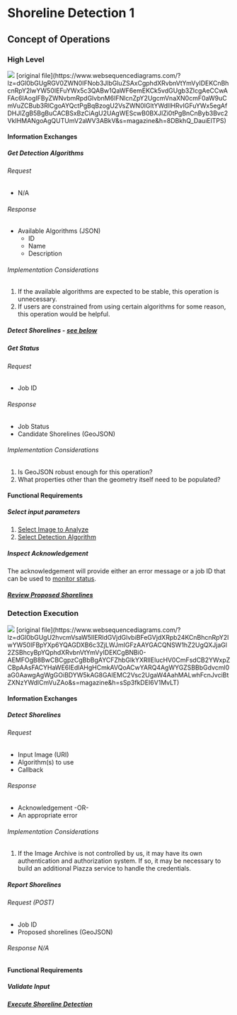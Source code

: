 # Shoreline Detection 1

## Concept of Operations
### High Level
<img src="http://www.websequencediagrams.com/files/render?link=LhPYRz-eoRRS6HKebjAy"/>
[original file](https://www.websequencediagrams.com/?lz=dGl0bGUgRGV0ZWN0IFNob3JlbGluZSAxCgphdXRvbnVtYmVyIDEKCnBhcnRpY2lwYW50IEFuYWx5c3QABw1QaWF6emEKCk5vdGUgb3ZlcgAeCCwAFAc6IAogIFByZWNvbmRpdGlvbnM6IFNlcnZpY2UgcmVnaXN0cmF0aW9uCmVuZCBub3RlCgoAYQctPgBqBzogU2VsZWN0IGltYWdlIHRvIGFuYWx5egAfDHJlZgB5BgBuCACBSxBzCiAgU2UAgWEScwB0BXJlZi0tPgBnCnByb3Bvc2VkIHMANgoAgQUTUmV2aWV3ABkV&s=magazine&h=8DBkhQ_DauiElTPS)

#### Information Exchanges
##### Get Detection Algorithms
###### Request
- N/A

###### Response
- Available Algorithms (JSON)
  - ID
  - Name
  - Description

###### Implementation Considerations
1. If the available algorithms are expected to be stable, 
this operation is unnecessary.
2. If users are constrained from using certain algorithms for some reason,
this operation would be helpful.

##### Detect Shorelines - [see below](#detect-shorelines)
##### Get Status 
###### Request
- Job ID

###### Response
- Job Status
- Candidate Shorelines (GeoJSON)

###### Implementation Considerations
1. Is GeoJSON robust enough for this operation?
1. What properties other than the geometry itself need to be populated?

#### Functional Requirements
##### Select input parameters
1. [Select Image to Analyze](../Analyst/SelectImage.md)
1. [Select Detection Algorithm](../Analyst/DelectDetectionAlgorithm.md)

##### Inspect Acknowledgement
The acknowledgement will provide either an error message or a job ID that can be used to [monitor status](#get-status).

##### [Review Proposed Shorelines](../Analyst/ReviewProposedShorelines.md)

### Detection Execution
<img src="http://www.websequencediagrams.com/files/render?link=Klw1cF-FDHcXUVajNkBK"/>
[original file](https://www.websequencediagrams.com/?lz=dGl0bGUgU2hvcmVsaW5lIERldGVjdGlvbiBFeGVjdXRpb24KCnBhcnRpY2lwYW50IFBpYXp6YQAGDXB6c3ZjLWJmIGFzAAYGACQNSW1hZ2UgQXJjaGl2ZSBhcyBpYQphdXRvbnVtYmVyIDEKCgBNBi0-AEMFOgB8BwCBCgpzCgBbBgAYCFZhbGlkYXRlIElucHV0CmFsdCB2YWxpZCBpAAsFACYHaWE6IEdlAHgHCmkAVQoACwYARQ4AgWYGZSBBbGdvcml0aG0AawgAgWgGOiBDYW5kAG8GAIEMC2Vsc2UgaW4AahMALwhFcnJvciBtZXNzYWdlCmVuZAo&s=magazine&h=sSp3fkDEI6V1MvLT)

#### Information Exchanges
##### Detect Shorelines
###### Request
- Input Image (URI)
- Algorithm(s) to use
- Callback

###### Response
- Acknowledgement -OR-
- An appropriate error 

###### Implementation Considerations
1. If the Image Archive is not controlled by us, 
it may have its own authentication and authorization system. 
If so, it may be necessary to build an additional Piazza service
to handle the credentials.

##### Report Shorelines
###### Request (POST)
- Job ID
- Proposed shorelines (GeoJSON)

###### Response N/A

#### Functional Requirements
##### Validate Input
##### [Execute Shoreline Detection](../Analyst/ExecuteShorelineDetection.md)

